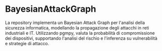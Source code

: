 # BayesianAttackGraph
La repository implementa un Bayesian Attack Graph per l'analisi della sicurezza informatica, modellando la propagazione degli attacchi in reti industriali e IT. Utilizzando pgmpy, valuta la probabilità di compromissione dei dispositivi, supportando l'analisi del rischio e l'inferenza su vulnerabilità e strategie di attacco.
